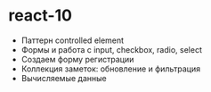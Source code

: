 # react-10

- Паттерн controlled element
- Формы и работа с input, checkbox, radio, select
- Создаем форму регистрации
- Коллекция заметок: обновление и фильтрация
- Вычисляемые данные
